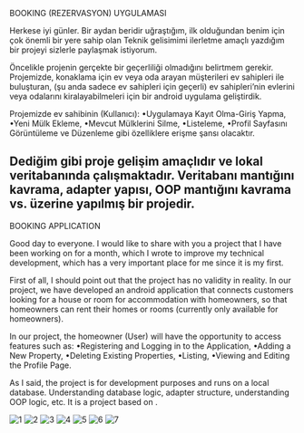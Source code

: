 BOOKING (REZERVASYON) UYGULAMASI

 Herkese iyi günler. Bir aydan beridir uğraştığım, ilk olduğundan benim için çok önemli bir yere sahip olan
 Teknik gelisimimi ilerletme amaçlı yazdığım bir projeyi sizlerle paylaşmak istiyorum.

 Öncelikle projenin gerçekte bir geçerliliği olmadığını belirtmem gerekir. Projemizde, konaklama için ev 
veya oda arayan müşterileri ev sahipleri ile buluşturan, (şu anda sadece ev sahipleri için geçerli) 
ev sahipleri’nin evlerini veya odalarını kiralayabilmeleri için bir android uygulama geliştirdik.

 Projemizde ev sahibinin (Kullanıcı):
•Uygulamaya Kayıt Olma-Giriş Yapma,
•Yeni Mülk Ekleme,
•Mevcut Mülklerini Silme,
•Listeleme,
•Profil Sayfasını Görüntüleme ve Düzenleme gibi özelliklere erişme şansı olacaktır.

 Dediğim gibi proje gelişim amaçlıdır ve lokal veritabanında çalışmaktadır. Veritabanı mantığını kavrama, 
adapter yapısı, OOP mantığını kavrama vs. üzerine yapılmış bir projedir.
 -------------------------------------------------------------------------------
BOOKING APPLICATION

Good day to everyone. I would like to share with you a project that I have been working on for a month, which I wrote to improve my technical development, which has a very important place for me since it is my first.

First of all, I should point out that the project has no validity in reality. In our project, we have developed an android application that connects customers looking for a house or room for accommodation with homeowners, so that homeowners can rent their homes or rooms (currently only available for homeowners).

In our project, the homeowner (User) will have the opportunity to access features such as: 
•Registering and Logging in to the Application, 
•Adding a New Property, 
•Deleting Existing Properties, 
•Listing, •Viewing and Editing the Profile Page.

As I said, the project is for development purposes and runs on a local database. Understanding database logic, adapter structure, understanding OOP logic, etc. It is a project based on .

![1](https://user-images.githubusercontent.com/70074865/94483154-23842980-01e3-11eb-8f15-b1bedb816247.png)
![2](https://user-images.githubusercontent.com/70074865/94483157-254ded00-01e3-11eb-8d70-099fb829dbcc.png)
![3](https://user-images.githubusercontent.com/70074865/94483161-267f1a00-01e3-11eb-8f4a-e640a3b02ae6.png)
![4](https://user-images.githubusercontent.com/70074865/94483168-2848dd80-01e3-11eb-981b-5293af1dd84c.png)
![5](https://user-images.githubusercontent.com/70074865/94483169-297a0a80-01e3-11eb-8ea7-0c601b4639fb.png)
![6](https://user-images.githubusercontent.com/70074865/94483171-2a12a100-01e3-11eb-8760-72f9ae7fa0c7.png)
![7](https://user-images.githubusercontent.com/70074865/94483173-2b43ce00-01e3-11eb-8449-954475641386.png)

